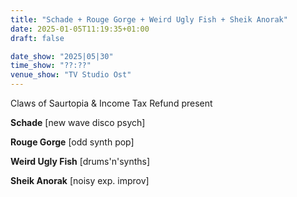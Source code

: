 ```yaml
---
title: "Schade + Rouge Gorge + Weird Ugly Fish + Sheik Anorak"
date: 2025-01-05T11:19:35+01:00
draft: false

date_show: "2025|05|30"
time_show: "??:??"
venue_show: "TV Studio Ost"
---
```


Claws of Saurtopia & Income Tax Refund present

**Schade** [new wave disco psych]

**Rouge Gorge** [odd synth pop]

**Weird Ugly Fish** [drums'n'synths]

**Sheik Anorak** [noisy exp. improv]

<!-- ![Schade + Rouge Gorge + Weird Ugly Fish + Sheik Anorak](../../posters/2025-04-15.png) -->
